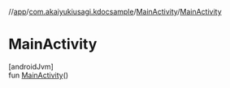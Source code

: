 //[app](../../../index.md)/[com.akaiyukiusagi.kdocsample](../index.md)/[MainActivity](index.md)/[MainActivity](-main-activity.md)

# MainActivity

[androidJvm]\
fun [MainActivity](-main-activity.md)()
